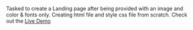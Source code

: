 Tasked to create a Landing page after being provided with an image and color & fonts only. Creating html file and style css file from scratch. 
Check out the [Live Demo](https://zvikomboreronyambuya.github.io/Landing-Page/index.html/)
